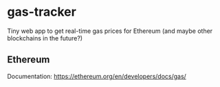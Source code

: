 # gas-tracker
Tiny web app to get real-time gas prices for Ethereum (and maybe other blockchains in the future?)

## Ethereum

Documentation: https://ethereum.org/en/developers/docs/gas/

